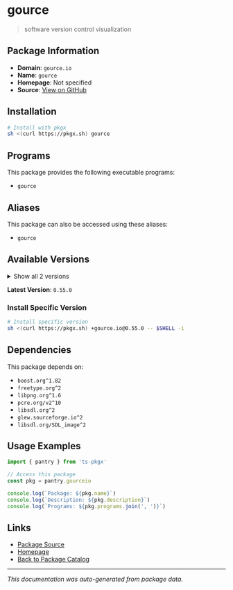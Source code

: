 # gource

> software version control visualization

## Package Information

- **Domain**: `gource.io`
- **Name**: `gource`
- **Homepage**: Not specified
- **Source**: [View on GitHub](https://github.com/pkgxdev/pantry/tree/main/projects/gource.io/package.yml)

## Installation

```bash
# Install with pkgx
sh <(curl https://pkgx.sh) gource
```

## Programs

This package provides the following executable programs:

- `gource`

## Aliases

This package can also be accessed using these aliases:

- `gource`

## Available Versions

<details>
<summary>Show all 2 versions</summary>

- `0.55.0`, `0.54.0`

</details>

**Latest Version**: `0.55.0`

### Install Specific Version

```bash
# Install specific version
sh <(curl https://pkgx.sh) +gource.io@0.55.0 -- $SHELL -i
```

## Dependencies

This package depends on:

- `boost.org^1.82`
- `freetype.org^2`
- `libpng.org^1.6`
- `pcre.org/v2^10`
- `libsdl.org^2`
- `glew.sourceforge.io^2`
- `libsdl.org/SDL_image^2`

## Usage Examples

```typescript
import { pantry } from 'ts-pkgx'

// Access this package
const pkg = pantry.gourceio

console.log(`Package: ${pkg.name}`)
console.log(`Description: ${pkg.description}`)
console.log(`Programs: ${pkg.programs.join(', ')}`)
```

## Links

- [Package Source](https://github.com/pkgxdev/pantry/tree/main/projects/gource.io/package.yml)
- [Homepage](#)
- [Back to Package Catalog](../package-catalog.md)

---

*This documentation was auto-generated from package data.*
